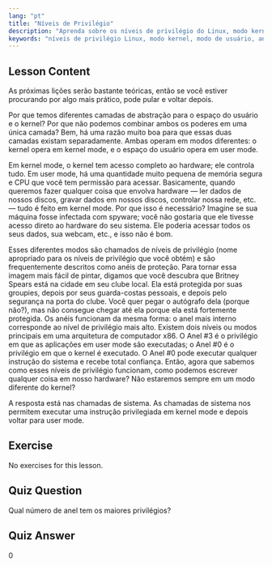 ```yaml
---
lang: "pt"
title: "Níveis de Privilégio"
description: "Aprenda sobre os níveis de privilégio do Linux, modo kernel e modo de usuário. Entenda os anéis de proteção e as chamadas de sistema para acesso seguro ao hardware. Comece sua jornada no Linux!"
keywords: "níveis de privilégio Linux, modo kernel, modo de usuário, anéis de proteção, chamadas de sistema, segurança Linux, Linux para iniciantes, tutorial Linux"
---
```


## Lesson Content

As próximas lições serão bastante teóricas, então se você estiver procurando por algo mais prático, pode pular e voltar depois.

Por que temos diferentes camadas de abstração para o espaço do usuário e o kernel? Por que não podemos combinar ambos os poderes em uma única camada? Bem, há uma razão muito boa para que essas duas camadas existam separadamente. Ambas operam em modos diferentes: o kernel opera em kernel mode, e o espaço do usuário opera em user mode.

Em kernel mode, o kernel tem acesso completo ao hardware; ele controla tudo. Em user mode, há uma quantidade muito pequena de memória segura e CPU que você tem permissão para acessar. Basicamente, quando queremos fazer qualquer coisa que envolva hardware — ler dados de nossos discos, gravar dados em nossos discos, controlar nossa rede, etc. — tudo é feito em kernel mode. Por que isso é necessário? Imagine se sua máquina fosse infectada com spyware; você não gostaria que ele tivesse acesso direto ao hardware do seu sistema. Ele poderia acessar todos os seus dados, sua webcam, etc., e isso não é bom.

Esses diferentes modos são chamados de níveis de privilégio (nome apropriado para os níveis de privilégio que você obtém) e são frequentemente descritos como anéis de proteção. Para tornar essa imagem mais fácil de pintar, digamos que você descubra que Britney Spears está na cidade em seu clube local. Ela está protegida por suas groupies, depois por seus guarda-costas pessoais, e depois pelo segurança na porta do clube. Você quer pegar o autógrafo dela (porque não?), mas não consegue chegar até ela porque ela está fortemente protegida. Os anéis funcionam da mesma forma: o anel mais interno corresponde ao nível de privilégio mais alto. Existem dois níveis ou modos principais em uma arquitetura de computador x86. O Anel #3 é o privilégio em que as aplicações em user mode são executadas; o Anel #0 é o privilégio em que o kernel é executado. O Anel #0 pode executar qualquer instrução do sistema e recebe total confiança. Então, agora que sabemos como esses níveis de privilégio funcionam, como podemos escrever qualquer coisa em nosso hardware? Não estaremos sempre em um modo diferente do kernel?

A resposta está nas chamadas de sistema. As chamadas de sistema nos permitem executar uma instrução privilegiada em kernel mode e depois voltar para user mode.

## Exercise

No exercises for this lesson.

## Quiz Question

Qual número de anel tem os maiores privilégios?

## Quiz Answer

0
